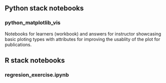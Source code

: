 ## Python stack notebooks 

### python_matplotlib_vis

Notebooks for learners (workbook) and answers for instructor showcasing basic ploting types with attributes for improving the usablity of the plot for publications. 


## R stack notebooks
### regresion_exercise.ipynb
